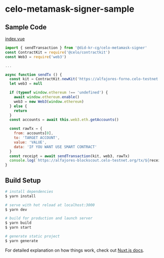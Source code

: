 # celo-metamask-signer-sample

## Sample Code
[index.vue](https://github.com/daoauth/celo-metamask-signer-sample/blob/master/pages/index.vue)
```javascript
import { sendTransaction } from '@did-kr-cg/celo-metamask-signer'
const ContractKit = require('@celo/contractkit')
const Web3 = require('web3')

...

async function sendTx () {
  const kit = ContractKit.newKit('https://alfajores-forno.celo-testnet.org')
  let web3 = null

  if (typeof window.ethereum !== 'undefined') {
    await window.ethereum.enable()
    web3 = new Web3(window.ethereum)
  } else {
    return
  }
  const accounts = await this.web3.eth.getAccounts()

  const rawTx = {
    from: accounts[0],
    to: 'TARGET ACCOUNT',
    value: 'VALUE',
    data: 'IF YOU WANT USE SMART CONTRACT'
  }
  const receipt = await sendTransaction(kit, web3, rawTx)
  console.log(`https://alfajores-blockscout.celo-testnet.org/tx/${receipt.transactionHash}`)
}
```

## Build Setup

```bash
# install dependencies
$ yarn install

# serve with hot reload at localhost:3000
$ yarn dev

# build for production and launch server
$ yarn build
$ yarn start

# generate static project
$ yarn generate
```

For detailed explanation on how things work, check out [Nuxt.js docs](https://nuxtjs.org).
